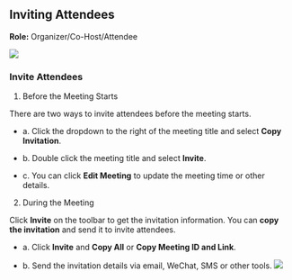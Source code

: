 ## Inviting Attendees

**Role:** Organizer/Co-Host/Attendee

 ![](https://main.qcloudimg.com/raw/4f495bd5dba7575c1de654ab2c3eb597.png)

### Invite Attendees

1. Before the Meeting Starts

 There are two ways to invite attendees before the meeting starts.

 - a. Click the dropdown to the right of the meeting title and select **Copy Invitation**.

 - b.  Double click the meeting title and select **Invite**.

 - c.  You can click **Edit Meeting** to update the meeting time or other details.

2. During the Meeting

 Click **Invite** on the toolbar to get the invitation information. You can **copy the invitation** and send it to invite attendees.


 - a. Click **Invite** and **Copy All** or **Copy Meeting ID and Link**.
 
 - b. Send the invitation details via email, WeChat, SMS or other tools.
![](https://main.qcloudimg.com/raw/45074c78c4af050c928483b5fb709f62.png)

 

 
